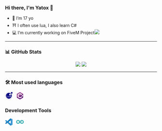 ### Hi there, I'm Yatox 👋

- 💫 I’m 17 yo
- ⛩  I often use lua, I also learn C#
- 💻 I’m currently working on FiveM Project<img src="https://img.icons8.com/color/18/000000/fivem.png"/>

---

### 📊 GitHub Stats
<div align="center">
  <img height="160em" src="https://github-readme-stats.vercel.app/api?username=Yatox18&show_icons=true&theme=algolia&count_private=true&include_all_commits=true" />
  <img height="160em" src="https://github-readme-stats.vercel.app/api/top-langs/?username=Yatox18&layout=compact&theme=algolia&langs_count=10" />
</div>

---
### 🛠 Most used languages
<div align="left">
    <img height="25" style="color= #2765CC" src="https://raw.githubusercontent.com/devicons/devicon/master/icons/lua/lua-plain-wordmark.svg" alt="lua" />
    &nbsp;
    <img height="25" src="https://raw.githubusercontent.com/devicons/devicon/master/icons/csharp/csharp-original.svg" alt="c#" />
</div>

### Development Tools
<div align="left">
  <img height="25" src="https://raw.githubusercontent.com/devicons/devicon/master/icons/vscode/vscode-original.svg" alt="vscode" />
  &nbsp;
  <img height="25" src="https://raw.githubusercontent.com/devicons/devicon/master/icons/arduino/arduino-original.svg" alt="arduino" />
</div>
